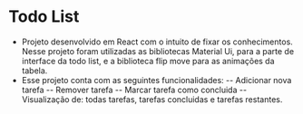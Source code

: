 # Todo List
- Projeto desenvolvido em React com o intuito de fixar os conhecimentos. Nesse projeto foram utilizadas as bibliotecas Material Ui, para a parte de interface da todo list, e a biblioteca flip move para as animações da tabela.
- Esse projeto conta com as seguintes funcionalidades:
-- Adicionar nova tarefa
-- Remover tarefa
-- Marcar tarefa como concluida
-- Visualização de: todas tarefas, tarefas concluidas e tarefas restantes. 
